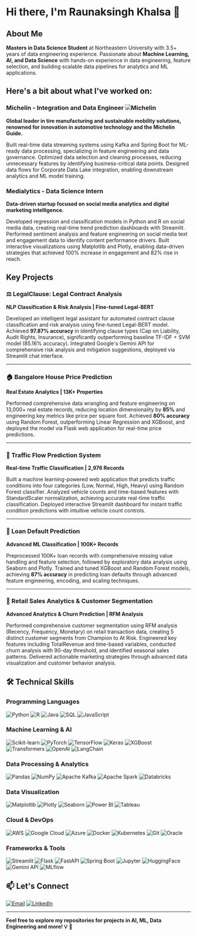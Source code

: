 # Hi there, I'm Raunaksingh Khalsa 👋

## About Me
**Masters in Data Science Student** at Northeastern University with 3.5+ years of data engineering experience. Passionate about **Machine Learning, AI, and Data Science** with hands-on experience in data engineering, feature selection, and building scalable data pipelines for analytics and ML applications.

## Here's a bit about what I've worked on:

### Michelin - Integration and Data Engineer ![Michelin](https://img.shields.io/badge/Michelin-0052CC?style=for-the-badge&logo=michelin&logoColor=white)
**Global leader in tire manufacturing and sustainable mobility solutions, renowned for innovation in automotive technology and the Michelin Guide.**

Built real-time data streaming systems using Kafka and Spring Boot for ML-ready data processing, specializing in feature engineering and data governance. Optimized data selection and cleaning processes, reducing unnecessary features by identifying business-critical data points. Designed data flows for Corporate Data Lake integration, enabling downstream analytics and ML model training.

### Medialytics - Data Science Intern
**Data-driven startup focused on social media analytics and digital marketing intelligence.**

Developed regression and classification models in Python and R on social media data, creating real-time trend prediction dashboards with Streamlit. Performed sentiment analysis and feature engineering on social media text and engagement data to identify content performance drivers. Built interactive visualizations using Matplotlib and Plotly, enabling data-driven strategies that achieved 100% increase in engagement and 82% rise in reach.

## Key Projects

### ⚖️ LegalClause: Legal Contract Analysis
**NLP Classification & Risk Analysis | Fine-tuned Legal-BERT**

Developed an intelligent legal assistant for automated contract clause classification and risk analysis using fine-tuned Legal-BERT model. Achieved **97.87% accuracy** in identifying clause types (Cap on Liability, Audit Rights, Insurance), significantly outperforming baseline TF-IDF + SVM model (85.16% accuracy). Integrated Google's Gemini API for comprehensive risk analysis and mitigation suggestions, deployed via Streamlit chat interface.

---

### 🏠 Bangalore House Price Prediction
**Real Estate Analytics | 13K+ Properties**

Performed comprehensive data wrangling and feature engineering on 13,000+ real estate records, reducing location dimensionality by **85%** and engineering key metrics like price per square foot. Achieved **80% accuracy** using Random Forest, outperforming Linear Regression and XGBoost, and deployed the model via Flask web application for real-time price predictions.

---

### 🚦 Traffic Flow Prediction System
**Real-time Traffic Classification | 2,976 Records**

Built a machine learning-powered web application that predicts traffic conditions into four categories (Low, Normal, High, Heavy) using Random Forest classifier. Analyzed vehicle counts and time-based features with StandardScaler normalization, achieving accurate real-time traffic classification. Deployed interactive Streamlit dashboard for instant traffic condition predictions with intuitive vehicle count controls.

---

### 🏦 Loan Default Prediction
**Advanced ML Classification | 100K+ Records**

Preprocessed 100K+ loan records with comprehensive missing value handling and feature selection, followed by exploratory data analysis using Seaborn and Plotly. Trained and tuned XGBoost and Random Forest models, achieving **87% accuracy** in predicting loan defaults through advanced feature engineering, encoding, and scaling techniques.

---

### 🛒 Retail Sales Analytics & Customer Segmentation
**Advanced Analytics & Churn Prediction | RFM Analysis**

Performed comprehensive customer segmentation using RFM analysis (Recency, Frequency, Monetary) on retail transaction data, creating 5 distinct customer segments from Champion to At Risk. Engineered key features including TotalRevenue and time-based variables, conducted churn analysis with 90-day threshold, and identified seasonal sales patterns. Delivered actionable marketing strategies through advanced data visualization and customer behavior analysis.

## 🛠️ Technical Skills

### Programming Languages
![Python](https://img.shields.io/badge/Python-3776AB?style=for-the-badge&logo=python&logoColor=white)
![R](https://img.shields.io/badge/R-276DC3?style=for-the-badge&logo=r&logoColor=white)
![Java](https://img.shields.io/badge/Java-ED8B00?style=for-the-badge&logo=java&logoColor=white)
![SQL](https://img.shields.io/badge/SQL-4479A1?style=for-the-badge&logo=postgresql&logoColor=white)
![JavaScript](https://img.shields.io/badge/JavaScript-F7DF1E?style=for-the-badge&logo=javascript&logoColor=black)

### Machine Learning & AI
![Scikit-learn](https://img.shields.io/badge/scikit--learn-F7931E?style=for-the-badge&logo=scikit-learn&logoColor=white)
![PyTorch](https://img.shields.io/badge/PyTorch-EE4C2C?style=for-the-badge&logo=pytorch&logoColor=white)
![TensorFlow](https://img.shields.io/badge/TensorFlow-FF6F00?style=for-the-badge&logo=tensorflow&logoColor=white)
![Keras](https://img.shields.io/badge/Keras-D00000?style=for-the-badge&logo=keras&logoColor=white)
![XGBoost](https://img.shields.io/badge/XGBoost-FF6600?style=for-the-badge&logo=xgboost&logoColor=white)
![Transformers](https://img.shields.io/badge/🤗_Transformers-FFD21E?style=for-the-badge)
![OpenAI](https://img.shields.io/badge/OpenAI-412991?style=for-the-badge&logo=openai&logoColor=white)
![LangChain](https://img.shields.io/badge/LangChain-000000?style=for-the-badge&logo=langchain&logoColor=white)

### Data Processing & Analytics
![Pandas](https://img.shields.io/badge/pandas-150458?style=for-the-badge&logo=pandas&logoColor=white)
![NumPy](https://img.shields.io/badge/numpy-013243?style=for-the-badge&logo=numpy&logoColor=white)
![Apache Kafka](https://img.shields.io/badge/Apache%20Kafka-000?style=for-the-badge&logo=apachekafka)
![Apache Spark](https://img.shields.io/badge/Apache%20Spark-FDEE21?style=for-the-badge&logo=apachespark&logoColor=black)
![Databricks](https://img.shields.io/badge/Databricks-FF3621?style=for-the-badge&logo=databricks&logoColor=white)

### Data Visualization
![Matplotlib](https://img.shields.io/badge/Matplotlib-11557c?style=for-the-badge&logo=matplotlib&logoColor=white)
![Plotly](https://img.shields.io/badge/Plotly-239120?style=for-the-badge&logo=plotly&logoColor=white)
![Seaborn](https://img.shields.io/badge/Seaborn-3776AB?style=for-the-badge&logo=seaborn&logoColor=white)
![Power BI](https://img.shields.io/badge/power_bi-F2C811?style=for-the-badge&logo=powerbi&logoColor=black)
![Tableau](https://img.shields.io/badge/Tableau-E97627?style=for-the-badge&logo=tableau&logoColor=white)

### Cloud & DevOps
![AWS](https://img.shields.io/badge/AWS-232F3E?style=for-the-badge&logo=amazonaws&logoColor=white)
![Google Cloud](https://img.shields.io/badge/Google%20Cloud-4285F4?style=for-the-badge&logo=googlecloud&logoColor=white)
![Azure](https://img.shields.io/badge/Azure-0078D4?style=for-the-badge&logo=microsoftazure&logoColor=white)
![Docker](https://img.shields.io/badge/docker-0db7ed?style=for-the-badge&logo=docker&logoColor=white)
![Kubernetes](https://img.shields.io/badge/kubernetes-326ce5?style=for-the-badge&logo=kubernetes&logoColor=white)
![Git](https://img.shields.io/badge/git-F05033?style=for-the-badge&logo=git&logoColor=white)
![Oracle](https://img.shields.io/badge/Oracle-F80000?style=for-the-badge&logo=oracle&logoColor=white)

### Frameworks & Tools
![Streamlit](https://img.shields.io/badge/Streamlit-FF4B4B?style=for-the-badge&logo=streamlit&logoColor=white)
![Flask](https://img.shields.io/badge/flask-000000?style=for-the-badge&logo=flask&logoColor=white)
![FastAPI](https://img.shields.io/badge/FastAPI-005571?style=for-the-badge&logo=fastapi)
![Spring Boot](https://img.shields.io/badge/Spring_Boot-6DB33F?style=for-the-badge&logo=spring-boot&logoColor=white)
![Jupyter](https://img.shields.io/badge/Jupyter-F37626?style=for-the-badge&logo=jupyter&logoColor=white)
![HuggingFace](https://img.shields.io/badge/🤗_HuggingFace-FFD21E?style=for-the-badge)
![Gemini API](https://img.shields.io/badge/Gemini_API-4285F4?style=for-the-badge&logo=google&logoColor=white)
![MLflow](https://img.shields.io/badge/MLflow-0194E2?style=for-the-badge&logo=mlflow&logoColor=white)

## 📫 Let's Connect

[![Email](https://img.shields.io/badge/Email-D14836?style=for-the-badge&logo=gmail&logoColor=white)](mailto:raunaksinghkhalsa@gmail.com)
[![LinkedIn](https://img.shields.io/badge/LinkedIn-0077B5?style=for-the-badge&logo=linkedin&logoColor=white)](https://www.linkedin.com/in/raunaksingh-khalsa)

---

**Feel free to explore my repositories for projects in AI, ML, Data Engineering and more! 💡** 🚀